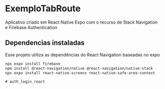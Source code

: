 
# ExemploTabRoute

Aplicativo criado em React Native Expo com o recurso de Stack Navigation e Firebase Authentication




## Dependencias instaladas

Esse projeto utiliza as dependências do React Navigation baseadas no expo

```bash
npx expo install firebase
npm install @react-navigation/native @react-navigation/native-stack
npx expo install react-native-screens react-native-safe-area-context
```
    #   a u t h _ l o g i n _ r e a c t  
 